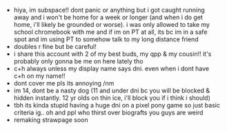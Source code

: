 - hiya, im subspace!! dont panic or anything but i got caught running away and i won't be home for a week or longer (and when i do get home, i'll likely be grounded or worse). i was only allowed to take my school chromebook with me and if im on PT at all, its bc im in a safe spot and im using PT to somehow talk to my long distance friend
- doubles r fine but be careful!
- i share this account with 2 of my best buds, my qpp & my cousin!! it's probably only gonna be me on here lately tho
- c+h always unless my display name says dni. even when i dont have c+h on my name!!
- dont cover me pls its annoying /nm
- im 14, dont be a nasty dog (11 and under dni bc you will be blocked & hidden instantly. 12 yr olds on thin ice, i'll block you if i think i should)
- tbh its kinda stupid having a huge dni on a pixel pony game so just basic criteria ig.. oh and ppl who thirst over biografts you guys are weird
- remaking strawpage soon
<!---
PERILPAWZZ/PERILPAWZZ is a ✨ special ✨ repository because its `README.md` (this file) appears on your GitHub profile.
You can click the Preview link to take a look at your changes.
--->
